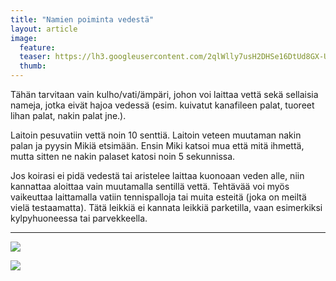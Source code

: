```yaml
---
title: "Namien poiminta vedestä"
layout: article
image:
  feature:
  teaser: https://lh3.googleusercontent.com/2qlWlly7usH2DHSe16DtUd8GX-UypkVO7AIVLmG8OgM=w245
  thumb:
---
```


Tähän tarvitaan vain kulho/vati/ämpäri, johon voi laittaa vettä sekä sellaisia nameja, jotka eivät hajoa vedessä (esim. kuivatut kanafileen palat, tuoreet lihan palat, nakin palat jne.).

Laitoin pesuvatiin vettä noin 10 senttiä. Laitoin veteen muutaman nakin palan ja pyysin Mikiä etsimään. Ensin Miki katsoi mua että mitä ihmettä, mutta sitten ne nakin palaset katosi noin 5 sekunnissa.

Jos koirasi ei pidä vedestä tai aristelee laittaa kuonoaan veden alle, niin kannattaa aloittaa vain muutamalla sentillä vettä. Tehtävää voi myös vaikeuttaa laittamalla vatiin tennispalloja tai muita esteitä (joka on meiltä vielä testaamatta). Tätä leikkiä ei kannata leikkiä parketilla, vaan esimerkiksi kylpyhuoneessa tai parvekkeella.

---

![](https://lh3.googleusercontent.com/QKip0qSSaKbph7gkNUh8mWvovqX6-D9P8aRWAd6z3-Y=w800)

![](https://lh3.googleusercontent.com/DJGwG4onTXIghaz1Y1qfGrHf6L5bMAm92AA0dbEgkk0=w800)
